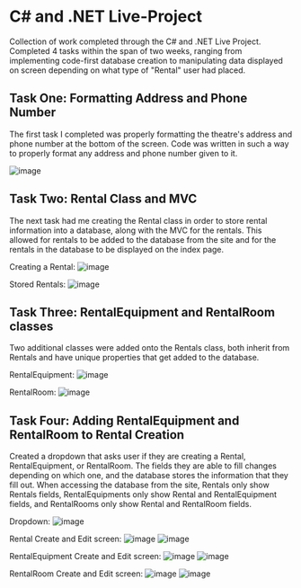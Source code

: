 # C# and .NET Live-Project

Collection of work completed through the C# and .NET Live Project. Completed 4 tasks within the span of two weeks, ranging from implementing code-first database creation to manipulating data displayed on screen depending on what type of "Rental" user had placed. 

## Task One: Formatting Address and Phone Number
The first task I completed was properly formatting the theatre's address and phone number at the bottom of the screen. Code was written in such a way to properly format any address and phone number given to it.

![image](https://user-images.githubusercontent.com/79771326/123161949-e4f36680-d424-11eb-8194-546d393dafb9.png)

## Task Two: Rental Class and MVC
The next task had me creating the Rental class in order to store rental information into a database, along with the MVC for the rentals. This allowed for rentals to be added to the database from the site and for the rentals in the database to be displayed on the index page.

Creating a Rental:
![image](https://user-images.githubusercontent.com/79771326/123162636-b32ecf80-d425-11eb-9fc8-51c6b7f09b9a.png)


Stored Rentals:
![image](https://user-images.githubusercontent.com/79771326/123162668-be81fb00-d425-11eb-8c41-01520528a2b1.png)


## Task Three: RentalEquipment and RentalRoom classes
Two additional classes were added onto the Rentals class, both inherit from Rentals and have unique properties that get added to the database.

RentalEquipment:
![image](https://user-images.githubusercontent.com/79771326/123162700-c8a3f980-d425-11eb-8b21-487a980ea1d2.png)

RentalRoom:
![image](https://user-images.githubusercontent.com/79771326/123162731-d22d6180-d425-11eb-9df6-ff26a2d27aa2.png)

## Task Four: Adding RentalEquipment and RentalRoom to Rental Creation
Created a dropdown that asks user if they are creating a Rental, RentalEquipment, or RentalRoom. The fields they are able to fill changes depending on which one, and the database stores the information that they fill out. When accessing the database from the site, Rentals only show Rentals fields, RentalEquipments only show Rental and RentalEquipment fields, and RentalRooms only show Rental and RentalRoom fields. 

Dropdown:
![image](https://user-images.githubusercontent.com/79771326/123162909-02750000-d426-11eb-8445-9fb8acef9fa5.png)

Rental Create and Edit screen:
![image](https://user-images.githubusercontent.com/79771326/123162786-e1141400-d425-11eb-9d73-02b42611ba05.png)
![image](https://user-images.githubusercontent.com/79771326/123162828-ef623000-d425-11eb-9e5c-b9b67bc7b718.png)

RentalEquipment Create and Edit screen:
![image](https://user-images.githubusercontent.com/79771326/123162968-0f91ef00-d426-11eb-9c7b-23a408562bf7.png)
![image](https://user-images.githubusercontent.com/79771326/123163008-1882c080-d426-11eb-8c15-72086c0a9986.png)

RentalRoom Create and Edit screen:
![image](https://user-images.githubusercontent.com/79771326/123163050-246e8280-d426-11eb-9ec1-8b64d6e412c3.png)
![image](https://user-images.githubusercontent.com/79771326/123163081-2d5f5400-d426-11eb-9ac4-1266b549efb2.png)

